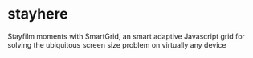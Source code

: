 # stayhere
Stayfilm moments with SmartGrid, an smart adaptive Javascript grid for solving the ubiquitous screen size problem on virtually any device
